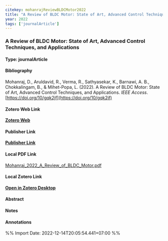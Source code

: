 ```yaml
---
citekey: mohanrajReviewBLDCMotor2022  
title: "A Review of BLDC Motor: State of Art, Advanced Control Techniques, and Applications"
year: 2022
tags: ['journalArticle']
---
```


### A Review of BLDC Motor: State of Art, Advanced Control Techniques, and Applications  

#### Type: journalArticle

#### Bibliography
  
Mohanraj, D., Aruldavid, R., Verma, R., Sathyasekar, K., Barnawi, A. B., Chokkalingam, B., & Mihet-Popa, L. (2022). A Review of BLDC Motor: State of Art, Advanced Control Techniques, and Applications. _IEEE Access_. [https://doi.org/10/gqk2jf](https://doi.org/10/gqk2jf)  
  

#### Zotero Web Link
[**Zotero Web**](http://zotero.org/users/242940/items/5I97ZUE9)  

#### Publisher Link
[**Publisher Link**]()  

#### Local PDF Link
[Mohanraj_2022_A_Review_of_BLDC_Motor.pdf](file:///C:/Users/User/Zotero/storage/7EWDC3N8/Mohanraj_2022_A_Review_of_BLDC_Motor.pdf)  

#### Local Zotero Link
[**Open in Zotero Desktop**](zotero://select/library/items/5I97ZUE9)  

#### Abstract


#### Notes


#### Annotations


%% Import Date: 2022-12-14T20:05:54.441+07:00 %%

